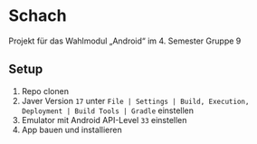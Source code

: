 # Schach

Projekt für das Wahlmodul „Android“ im 4. Semester
Gruppe 9

## Setup

1. Repo clonen
2. Javer Version `17` unter `File | Settings | Build, Execution, Deployment | Build Tools | Gradle`
   einstellen
3. Emulator mit Android API-Level `33` einstellen
4. App bauen und installieren